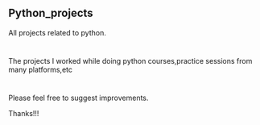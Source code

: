 ## Python_projects
All projects related to python.
#
The projects I worked while doing python courses,practice sessions from many platforms,etc
#
Please feel free to suggest improvements.

Thanks!!!

